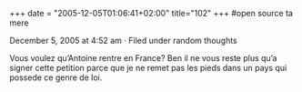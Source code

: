 +++
date = "2005-12-05T01:06:41+02:00"
title="102"
+++
#open source ta mere

December 5, 2005 at 4:52 am · Filed under random thoughts

Vous voulez qu’Antoine rentre en France? Ben il ne vous reste plus qu’a signer cette petition parce que je ne remet pas les pieds dans un pays qui possede ce genre de loi.

